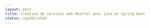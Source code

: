 ```yaml
---
layout: post
title: Création de services web Restful avec java et spring boot
status: unpublished
---
```


